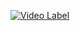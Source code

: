 [![Video Label](http://img.youtube.com/vi/uLR1RNqJ1Mw/0.jpg)](https://www.youtube.com/watch?v=j9DsLrVkj4E)
